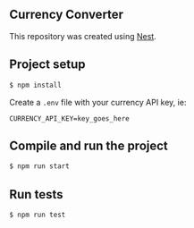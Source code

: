 ## Currency Converter

This repository was created using [Nest](https://github.com/nestjs/nest).

## Project setup

```bash
$ npm install
```

Create a `.env` file with your currency API key, ie:

```
CURRENCY_API_KEY=key_goes_here
```

## Compile and run the project

```bash
$ npm run start
```

## Run tests

```bash
$ npm run test
```
